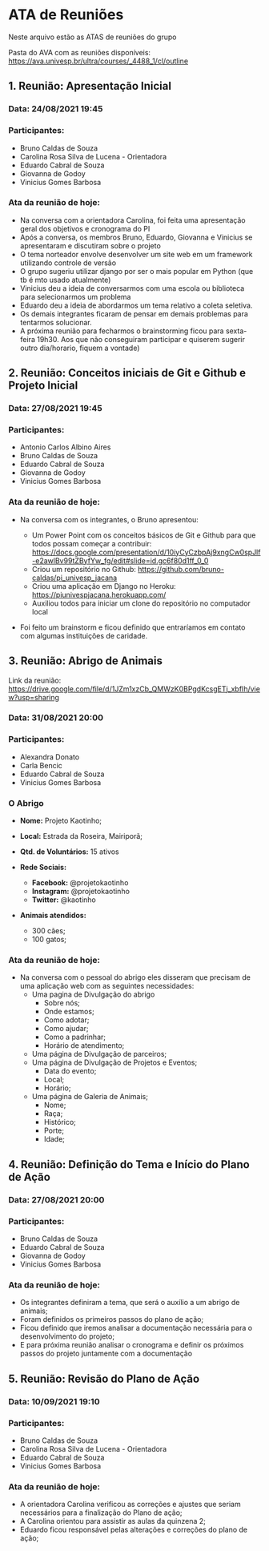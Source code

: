 # **ATA de Reuniões**

Neste arquivo estão as ATAS de reuniões do grupo

Pasta do AVA com as reuniões disponíveis: https://ava.univesp.br/ultra/courses/_4488_1/cl/outline

## 1. Reunião: Apresentação Inicial

### Data: 24/08/2021 19:45

### Participantes:

- Bruno Caldas de Souza
- Carolina Rosa Silva de Lucena - Orientadora
- Eduardo Cabral de Souza
- Giovanna de Godoy
- Vinicius Gomes Barbosa

### Ata da reunião de hoje:

- Na conversa com a orientadora Carolina, foi feita uma apresentação geral dos objetivos e cronograma do PI
- Após a conversa, os membros Bruno, Eduardo, Giovanna e Vinicius se apresentaram e discutiram sobre o projeto
- O tema norteador envolve desenvolver um site web em um framework utilizando controle de versão
- O grupo sugeriu utilizar django por ser o mais popular em Python (que tb é mto usado atualmente)
- Vinicius deu a ideia de conversarmos com uma escola ou biblioteca para selecionarmos um problema
- Eduardo deu a ideia de abordarmos um tema relativo a coleta seletiva.
- Os demais integrantes ficaram de pensar em demais problemas para tentarmos solucionar.
- A próxima reunião para fecharmos o brainstorming ficou para sexta-feira 19h30. Aos que não conseguiram participar e quiserem sugerir outro dia/horario, fiquem a vontade)

## 2. Reunião: Conceitos iniciais de Git e Github e Projeto Inicial

### Data: 27/08/2021 19:45

### Participantes:

- Antonio Carlos Albino Aires
- Bruno Caldas de Souza
- Eduardo Cabral de Souza
- Giovanna de Godoy
- Vinicius Gomes Barbosa

### Ata da reunião de hoje:

- Na conversa com os integrantes, o Bruno apresentou:

  - Um Power Point com os conceitos básicos de Git e Github para que todos possam começar a contribuir: https://docs.google.com/presentation/d/10iyCyCzbpAj9xngCw0spJlf-e2awlBv99tZByfYw_fg/edit#slide=id.gc6f80d1ff_0_0
  - Criou um repositório no Github: https://github.com/bruno-caldas/pi_univesp_jacana
  - Criou uma aplicação em Django no Heroku: https://piunivespjacana.herokuapp.com/
  - Auxiliou todos para iniciar um clone do repositório no computador local

- Foi feito um brainstorm e ficou definido que entraríamos em contato com algumas instituições de caridade.

  

## 3. Reunião: Abrigo de Animais

Link da reunião: https://drive.google.com/file/d/1JZm1xzCb_QMWzK0BPgdKcsgETj_xbfIh/view?usp=sharing

### Data: 31/08/2021 20:00

### Participantes:

- Alexandra Donato
- Carla Bencic
- Eduardo Cabral de Souza
- Vinicius Gomes Barbosa

### O Abrigo

- **Nome:** Projeto Kaotinho;

- **Local:** Estrada da Roseira, Mairiporã;
- **Qtd. de Voluntários:** 15 ativos

- **Rede Sociais:**
  - **Facebook:** @projetokaotinho
  - **Instagram:** @projetokaotinho
  - **Twitter:** @kaotinho
- **Animais atendidos:**
  - 300 cães;
  - 100 gatos;

### Ata da reunião de hoje:

- Na conversa com o pessoal do abrigo eles disseram que precisam de uma aplicação web com as seguintes necessidades:
  - Uma pagina de Divulgação do abrigo
    - Sobre nós;
    - Onde estamos;
    - Como adotar;
    - Como ajudar;
    - Como a padrinhar;
    - Horário de atendimento;
  - Uma página de Divulgação de parceiros;
  - Uma página de Divulgação de Projetos e Eventos;
    - Data do evento;
    - Local;
    - Horário;
  - Uma página de Galeria de Animais;
    - Nome;
    - Raça;
    - Histórico;
    - Porte;
    - Idade;

## 4. Reunião: Definição do Tema e Início do Plano de Ação

### Data: 27/08/2021 20:00

### Participantes:

- Bruno Caldas de Souza
- Eduardo Cabral de Souza
- Giovanna de Godoy
- Vinicius Gomes Barbosa

### Ata da reunião de hoje:

- Os integrantes definiram a tema, que será o auxílio a um abrigo de animais;
- Foram definidos os primeiros passos do plano de ação;
- Ficou definido que iremos analisar a documentação necessária para o desenvolvimento do projeto;
- E para próxima reunião analisar o cronograma e definir os próximos passos do projeto juntamente com a documentação

## 5. Reunião: Revisão do Plano de Ação

### Data: 10/09/2021 19:10​

### Participantes:

- Bruno Caldas de Souza
- Carolina Rosa Silva de Lucena - Orientadora
- Eduardo Cabral de Souza
- Vinicius Gomes Barbosa

### Ata da reunião de hoje:

- A orientadora Carolina verificou as correções e ajustes que seriam necessários para a finalização do Plano de ação;
- A Carolina orientou para assistir as aulas da quinzena 2;
- Eduardo ficou responsável pelas alterações e correções do plano de ação;
